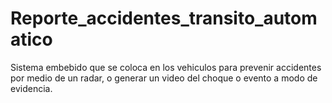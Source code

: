 # Reporte_accidentes_transito_automatico
Sistema embebido que se coloca en los vehiculos para prevenir accidentes por medio de un radar, o generar un video del choque o evento a modo de evidencia.
